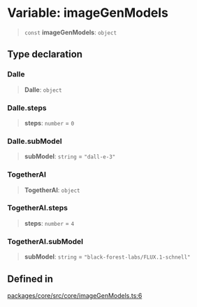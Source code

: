# Variable: imageGenModels

> `const` **imageGenModels**: `object`

## Type declaration

### Dalle

> **Dalle**: `object`

### Dalle.steps

> **steps**: `number` = `0`

### Dalle.subModel

> **subModel**: `string` = `"dall-e-3"`

### TogetherAI

> **TogetherAI**: `object`

### TogetherAI.steps

> **steps**: `number` = `4`

### TogetherAI.subModel

> **subModel**: `string` = `"black-forest-labs/FLUX.1-schnell"`

## Defined in

[packages/core/src/core/imageGenModels.ts:6](https://github.com/ai16z/eliza/blob/main/packages/core/src/core/imageGenModels.ts#L6)
